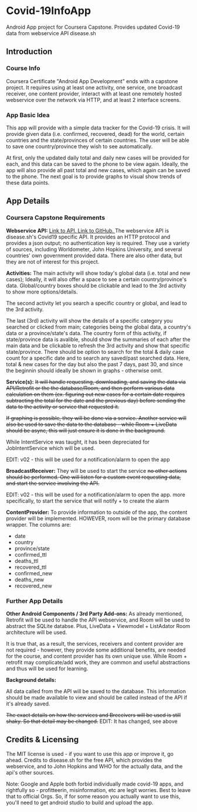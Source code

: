 # Covid-19InfoApp
Android App project for Coursera Capstone. Provides updated Covid-19 data from webservice API disease.sh

## Introduction

### Course Info
Coursera Certificate "Android App Development" ends with a capstone project. It requires using at least one activity, one service, one broadcast receiver, one content provider, interact with at least one remotely hosted webservice over the network via HTTP, and at least 2 interface screens.

### App Basic Idea
This app will provide with a simple data tracker for the Covid-19 crisis. It will provide given data (i.e. confirmed, recovered, dead) for the world, certain countries and the state/provinces of certain countries. The user will be able to save one country/province they wish to see automatically.

At first, only the updated daily total and daily new cases will be provided for each, and this data can be saved to the phone to be view again. Ideally, the app will also provide all past total and new cases, which again can be saved to the phone. The next goal is to provide graphs to visual show trends of these data points. 


## App Details

### Coursera Capstone Requirements

**Webservice API:** 
[Link to API. ](http://disease.sh/v3/covid-19/) [Link to GitHub. ](https://github.com/disease-sh/API) 
The webservice API is disease.sh's Covid19 specific API. It provides an HTTP protocol and provides a json output; no authentication key is required. They use a variety of sources, including Worldometer, John Hopkins University, and several countries' own government provided data. There are also other data, but they are not of interest for this project.

**Activities:** The main activity will show today's global data (i.e. total and new cases); Ideally, it will also offer a space to see a certain country/province's data. Global/country boxes should be clickable and lead to the 3rd activity to show more options/details.

The second activity let you search a specific country or global, and lead to the 3rd activity. 

The last (3rd) activity will show the details of a specific category you searched or clicked from main; categories being the global data, a country's data or a province/state's data. The country form of this activity, if state/province data is avalible, should show the summaries of each after the main data and be clickable to refresh the 3rd activity and show that specific state/province. There should be option to search for the total & daily case count for a specific date and to search any saved/past searched data. Here, total & new cases for the day but also the past 7 days, past 30, and since the beginnin should ideally be shown in graphs - otherwise omit.


**Service(s):** ~~It will handle requesting, downloading, and saving the data via API/Retrofit or the the database/Room, and then perform various data calculation on them (ex. figuring out new cases for a certain date requires subtracting the total for the date and the previous day) before sending the data to the activity or service that requested it.~~

~~If graphing is possible, they will be done via a service. Another service will also be used to save the data to the database - while Room + LiveData should be async, this will just ensure it is done in the background.~~

While IntentService was taught, it has been depreciated for JobIntentService which will be used.

EDIT: v02 - this will be used for a notification/alarm to open the app

**BroadcastReceiver:** They will be used to start the service ~~no other actions should be performed. One will listen for a custom event requesting data, and start the service involving the API.~~

EDIT: v02 - this will be used for a notification/alarm to open the app. more specifically, to start the service that will notify + to create the alarm

**ContentProvider:** To provide information to outside of the app, the content provider will be implemented. HOWEVER, room will be the primary database wrapper. The columns are:
- date
- country
- province/state
- confirmed_ttl
- deaths_ttl
- recovered_ttl
- confirmed_new
- deaths_new
- recovered_new

### Further App Details

**Other Android Components / 3rd Party Add-ons:** 
As already mentioned, Retrofit will be used to handle the API webservice, and Room will be used to abstract the SQLite databse. Plus, LiveData + Viewmodel + ListAdator Room architecture will be used. 

It is true that, as a result, the services, receivers and content provider are not required - however, they provide some additional benefits, are needed for the course, and content provider has its own unique use. While Room + retrofit may complicate/add work, they are common and useful abstractions and thus will be used for learning.

**Background details:**

All data called from the API will be saved to the database. This information should be made available to view and should be called instead of the API if it's already saved.

~~The exact details on how the services and Breceivers will be used is still shaky. So that detail may be changed.~~ EDIT: It has changed, see above


## Credits & Licensing

The MIT license is used - if you want to use this app or improve it, go ahead.
Credits to disease.sh for the free API, which provides the webservice, and to John Hopkins and WHO for the actually data, and the api's other sources.

Note: Google and Apple both forbid individually made covid-19 apps, and rightfully so - profitteerin, misinformation, etc are legit worries. Best to leave that to official Orgs.
So, if for some reason you actually want to use this, you'll need to get android studio to build and upload the app.
